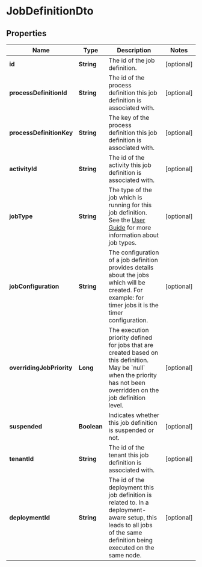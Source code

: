 

# JobDefinitionDto


## Properties

Name | Type | Description | Notes
------------ | ------------- | ------------- | -------------
**id** | **String** | The id of the job definition. |  [optional]
**processDefinitionId** | **String** | The id of the process definition this job definition is associated with. |  [optional]
**processDefinitionKey** | **String** | The key of the process definition this job definition is associated with. |  [optional]
**activityId** | **String** | The id of the activity this job definition is associated with. |  [optional]
**jobType** | **String** | The type of the job which is running for this job definition. See the [User Guide](https://docs.camunda.org/manual/7.16/user-guide/process-engine/the-job-executor/#job-creation) for more information about job types. |  [optional]
**jobConfiguration** | **String** | The configuration of a job definition provides details about the jobs which will be created. For example: for timer jobs it is the timer configuration. |  [optional]
**overridingJobPriority** | **Long** | The execution priority defined for jobs that are created based on this definition. May be &#x60;null&#x60; when the priority has not been overridden on the job definition level. |  [optional]
**suspended** | **Boolean** | Indicates whether this job definition is suspended or not. |  [optional]
**tenantId** | **String** | The id of the tenant this job definition is associated with. |  [optional]
**deploymentId** | **String** | The id of the deployment this job definition is related to. In a deployment-aware setup, this leads to all jobs of the same definition being executed on the same node. |  [optional]



